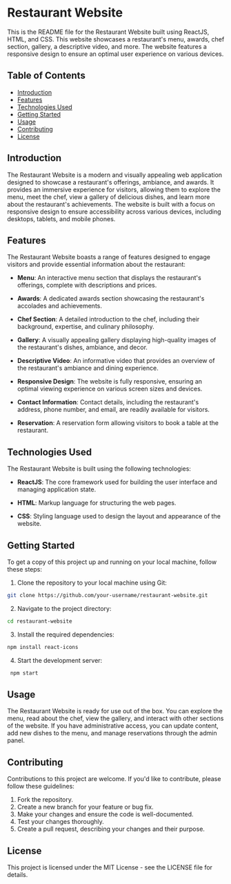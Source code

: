 # Restaurant Website

This is the README file for the Restaurant Website built using ReactJS, HTML, and CSS. This website showcases a restaurant's menu, awards, chef section, gallery, a descriptive video, and more. The website features a responsive design to ensure an optimal user experience on various devices.

## Table of Contents

- [Introduction](#introduction)
- [Features](#features)
- [Technologies Used](#technologies-used)
- [Getting Started](#getting-started)
- [Usage](#usage)
- [Contributing](#contributing)
- [License](#license)

## Introduction

The Restaurant Website is a modern and visually appealing web application designed to showcase a restaurant's offerings, ambiance, and awards. It provides an immersive experience for visitors, allowing them to explore the menu, meet the chef, view a gallery of delicious dishes, and learn more about the restaurant's achievements. The website is built with a focus on responsive design to ensure accessibility across various devices, including desktops, tablets, and mobile phones.

## Features

The Restaurant Website boasts a range of features designed to engage visitors and provide essential information about the restaurant:

- **Menu**: An interactive menu section that displays the restaurant's offerings, complete with descriptions and prices.

- **Awards**: A dedicated awards section showcasing the restaurant's accolades and achievements.

- **Chef Section**: A detailed introduction to the chef, including their background, expertise, and culinary philosophy.

- **Gallery**: A visually appealing gallery displaying high-quality images of the restaurant's dishes, ambiance, and decor.

- **Descriptive Video**: An informative video that provides an overview of the restaurant's ambiance and dining experience.

- **Responsive Design**: The website is fully responsive, ensuring an optimal viewing experience on various screen sizes and devices.

- **Contact Information**: Contact details, including the restaurant's address, phone number, and email, are readily available for visitors.

- **Reservation**: A reservation form allowing visitors to book a table at the restaurant.

## Technologies Used

The Restaurant Website is built using the following technologies:

- **ReactJS**: The core framework used for building the user interface and managing application state.

- **HTML**: Markup language for structuring the web pages.

- **CSS**: Styling language used to design the layout and appearance of the website.

## Getting Started

To get a copy of this project up and running on your local machine, follow these steps:

1. Clone the repository to your local machine using Git:

```bash
git clone https://github.com/your-username/restaurant-website.git
 ```

2. Navigate to the project directory:

```bash
cd restaurant-website
```

 3. Install the required dependencies:
```bash
npm install react-icons
 ```

 4. Start the development server:
```bash
 npm start
 ```
 ## Usage
 The Restaurant Website is ready for use out of the box. You can explore the menu, read about the chef, view the gallery, and interact with other sections of the website. If you have administrative access, you can update content, add new dishes to the menu, and manage reservations through the admin panel.

  ## Contributing
  Contributions to this project are welcome. If you'd like to contribute, please follow these guidelines:

1. Fork the repository.
2. Create a new branch for your feature or bug fix.
3. Make your changes and ensure the code is well-documented.
4. Test your changes thoroughly.
5. Create a pull request, describing your changes and their purpose.

## License
This project is licensed under the MIT License - see the LICENSE file for details.